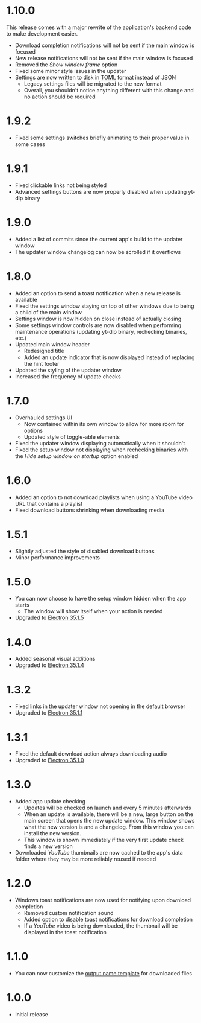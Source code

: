 # 1.10.0

This release comes with a major rewrite of the application's backend code to make development easier.

- Download completion notifications will not be sent if the main window is focused
- New release notifications will not be sent if the main window is focused
- Removed the _Show window frame_ option
- Fixed some minor style issues in the updater
- Settings are now written to disk in [TOML](https://toml.io/en) format instead of JSON
  - Legacy settings files will be migrated to the new format
  - Overall, you shouldn't notice anything different with this change and no action should be required

# 1.9.2

- Fixed some settings switches briefly animating to their proper value in some cases

# 1.9.1

- Fixed clickable links not being styled
- Advanced settings buttons are now properly disabled when updating yt-dlp binary

# 1.9.0

- Added a list of commits since the current app's build to the updater window
- The updater window changelog can now be scrolled if it overflows

# 1.8.0

- Added an option to send a toast notification when a new release is available
- Fixed the settings window staying on top of other windows due to being a child of the main window
- Settings window is now hidden on close instead of actually closing
- Some settings window controls are now disabled when performing maintenance operations (updating yt-dlp binary, rechecking binaries, etc.)
- Updated main window header
  - Redesigned title
  - Added an update indicator that is now displayed instead of replacing the hint footer
- Updated the styling of the updater window
- Increased the frequency of update checks

# 1.7.0

- Overhauled settings UI
  - Now contained within its own window to allow for more room for options
  - Updated style of toggle-able elements
- Fixed the updater window displaying automatically when it shouldn't
- Fixed the setup window not displaying when rechecking binaries with the _Hide setup window on startup_ option enabled

# 1.6.0

- Added an option to not download playlists when using a YouTube video URL that contains a playlist
- Fixed download buttons shrinking when downloading media

# 1.5.1

- Slightly adjusted the style of disabled download buttons
- Minor performance improvements

# 1.5.0

- You can now choose to have the setup window hidden when the app starts
  - The window will show itself when your action is needed
- Upgraded to [Electron 35.1.5](https://releases.electronjs.org/release/v35.1.5)

# 1.4.0

- Added seasonal visual additions
- Upgraded to [Electron 35.1.4](https://releases.electronjs.org/release/v35.1.4)

# 1.3.2

- Fixed links in the updater window not opening in the default browser
- Upgraded to [Electron 35.1.1](https://releases.electronjs.org/release/v35.1.1)

# 1.3.1

- Fixed the default download action always downloading audio
- Upgraded to [Electron 35.1.0](https://releases.electronjs.org/release/v35.1.0)

# 1.3.0

- Added app update checking
  - Updates will be checked on launch and every 5 minutes afterwards
  - When an update is available, there will be a new, large button on the main screen that opens the new update window. This window shows what the new version is and a changelog. From this window you can install the new version.
  - This window is shown immediately if the very first update check finds a new version
- Downloaded _YouTube_ thumbnails are now cached to the app's data folder where they may be more reliably reused if needed

# 1.2.0

- Windows toast notifications are now used for notifying upon download completion
  - Removed custom notification sound
  - Added option to disable toast notifications for download completion
  - If a _YouTube_ video is being downloaded, the thumbnail will be displayed in the toast notification

# 1.1.0

- You can now customize the [output name template](https://github.com/yt-dlp/yt-dlp?tab=readme-ov-file#output-template) for downloaded files

# 1.0.0

- Initial release
